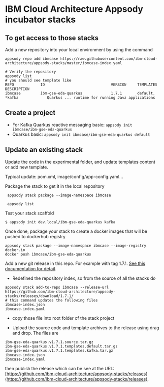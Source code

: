 # IBM Cloud Architecture Appsody incubator stacks


## To get access to those stacks

Add a new repository into your local environment by using the command

```shell
appsody repo add ibmcase https://raw.githubusercontent.com/ibm-cloud-architecture/appsody-stacks/master/ibmcase-index.yaml

# Verify the repository 
appsody list
# you should see template like
REPO        	ID                            	VERSION  	TEMPLATES               	DESCRIPTION  
ibmcase     	ibm-gse-eda-quarkus           	1.7.1    	default, *kafka         	Quarkus ... runtime for running Java applications     
```

## Create a project

* For Kafka Quarkus reactive messaging basic: `appsody init ibmcase/ibm-gse-eda-quarkus`
* Quarkus basic: `appsody init ibmcase/ibm-gse-eda-quarkus default` 

## Update an existing stack

Update the code in the experimental folder, and update templates content or add new template.

Typical update: pom.xml, image/config/app-config.yaml...

Package the stack to get it in the local repository

```
 appsody stack package --image-namespace ibmcase

 appsody list
```

Test your stack scaffold

```shell
$ appsody init dev.local/ibm-gse-eda-quarkus kafka
```

Once done, package your stack to create a docker images that will be pushed to dockerhub registry

```shell
appsody stack package --image-namespace ibmcase --image-registry docker.io
docker push ibmcase/ibm-gse-eda-quarkus 
```

Add a new git release in this repo. For example with tag 1.7.1. [See this documentation for detail](https://docs.github.com/en/enterprise/2.13/user/articles/creating-releases).

* Redefined the repository index, so from the source of all the stacks do

```shell
appsody stack add-to-repo ibmcase --release-url https://github.com/ibm-cloud-architecture/appsody-stacks/releases/download/1.7.1/
# this command updates the following files
ibmcase-index.json
ibmcase-index.yaml
```
* copy those file into root folder of the stack project

* Upload the source code and template archives to the release using drag and drop. The files are

```shell
ibm-gse-eda-quarkus.v1.7.1.source.tar.gz
ibm-gse-eda-quarkus.v1.7.1.templates.default.tar.gz
ibm-gse-eda-quarkus.v1.7.1.templates.kafka.tar.gz
ibmcase-index.json
ibmcase-index.yaml
```

then publish the release which can be see at the URL: [https://github.com/ibm-cloud-architecture/appsody-stacks/releases](https://github.com/ibm-cloud-architecture/appsody-stacks/releases).